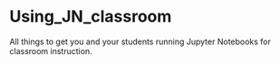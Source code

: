 # Using_JN_classroom
All things to get you and your students running Jupyter Notebooks for classroom instruction.
